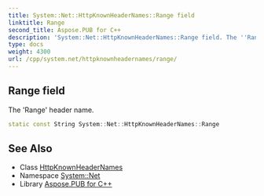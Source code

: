 ```yaml
---
title: System::Net::HttpKnownHeaderNames::Range field
linktitle: Range
second_title: Aspose.PUB for C++
description: 'System::Net::HttpKnownHeaderNames::Range field. The ''Range'' header name in C++.'
type: docs
weight: 4300
url: /cpp/system.net/httpknownheadernames/range/
---
```

## Range field


The 'Range' header name.

```cpp
static const String System::Net::HttpKnownHeaderNames::Range
```

## See Also

* Class [HttpKnownHeaderNames](../)
* Namespace [System::Net](../../)
* Library [Aspose.PUB for C++](../../../)
